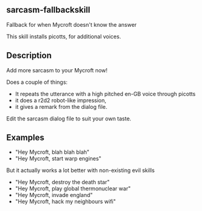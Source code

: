 ## sarcasm-fallbackskill
Fallback for when Mycroft doesn't know the answer

This skill installs picotts, for additional voices.

## Description 
 
Add more sarcasm to your Mycroft now!

Does a couple of things:
- It repeats the utterance with a high pitched en-GB voice through picotts
- it does a r2d2 robot-like impression, 
- it gives a remark from the dialog file.

Edit the sarcasm dialog file to suit your own taste.

## Examples 
* "Hey Mycroft, blah blah blah"
* "Hey Mycroft, start warp engines"

But it actually works a lot better with non-existing evil skills

* "Hey Mycroft, destroy the death star"
* "Hey Mycroft, play global thermonuclear war"
* "Hey Mycroft, invade england"
* "Hey Mycroft, hack my neighbours wifi"
